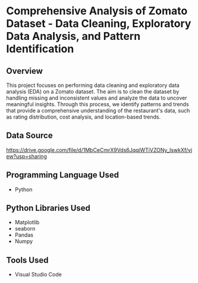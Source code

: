 # Comprehensive Analysis of Zomato Dataset - Data Cleaning, Exploratory Data Analysis, and Pattern Identification

## Overview

This project focuses on performing data cleaning and exploratory data analysis (EDA) on a Zomato dataset. The aim is to clean the dataset by handling missing and inconsistent values and analyze the data to uncover meaningful insights. Through this process, we identify patterns and trends that provide a comprehensive understanding of the restaurant's data, such as rating distribution, cost analysis, and location-based trends.

## Data Source

https://drive.google.com/file/d/1MbCeCmrX9Vds6JqqjWTiVZONy_IswkXf/view?usp=sharing

## Programming Language Used

- Python

## Python Libraries Used

- Matplotlib
- seaborn
- Pandas
- Numpy

## Tools Used

- Visual Studio Code  
